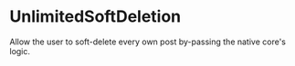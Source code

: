 # UnlimitedSoftDeletion
Allow the user to soft-delete every own post by-passing the native core's logic.
